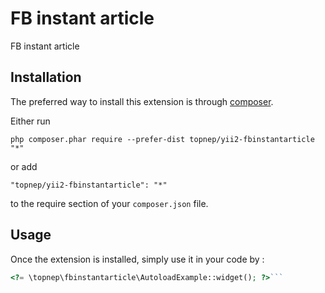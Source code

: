 FB instant article
==================
FB instant article

Installation
------------

The preferred way to install this extension is through [composer](http://getcomposer.org/download/).

Either run

```
php composer.phar require --prefer-dist topnep/yii2-fbinstantarticle "*"
```

or add

```
"topnep/yii2-fbinstantarticle": "*"
```

to the require section of your `composer.json` file.


Usage
-----

Once the extension is installed, simply use it in your code by  :

```php
<?= \topnep\fbinstantarticle\AutoloadExample::widget(); ?>```